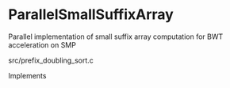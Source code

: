 # ParallelSmallSuffixArray
Parallel implementation of small suffix array computation for BWT acceleration on SMP

src/prefix_doubling_sort.c

Implements
